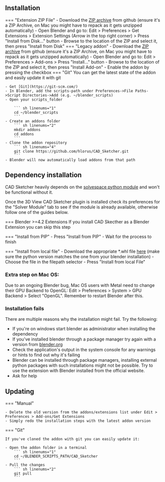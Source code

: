 ## Installation
=== "Extension ZIP File"
    - Download the [ZIP archive](https://github.com/hlorus/CAD_Sketcher/archive/refs/heads/main.zip) from github (ensure it's a ZIP Archive, on Mac you might have to repack as it gets unzipped automatically)
    - Open Blender and go to: Edit > Preferences > Get Extensions > Extension Settings (Arrow in the top right corner) > Press "Install from Disk..." button
    - Browse to the location of the ZIP and select it, then press "Install from Disk"
=== "Legacy addon"
    - Download the [ZIP archive](https://github.com/hlorus/CAD_Sketcher/archive/refs/heads/main.zip) from github (ensure it's a ZIP Archive, on Mac you might have to repack as it gets unzipped automatically)
    - Open Blender and go to: Edit > Preferences > Add-ons > Press "Install..." button
    - Browse to the location of the ZIP and select it, then press "Install Add-on"
    - Enable the addon by pressing the checkbox
=== "Git"
    You can get the latest state of the addon and easily update it with git

    - Get [Git](https://git-scm.com/)
    - In Blender, add the scripts-path under Preferences->File Paths->Script Directories->Add (e.g. ~/blender_scripts)
    - Open your scripts_folder

        ``` sh linenums="1"
        cd ~/blender_scripts
        ```
    - Create an addons folder
        ``` sh linenums="2"
        mkdir addons
        cd addons
        ```
    - Clone the addon repository
        ``` sh linenums="4"
        git clone https://github.com/hlorus/CAD_Sketcher.git
        ```
    - Blender will now automatically load addons from that path

## Dependency installation
CAD Sketcher heavily depends on the [solvespace python module](https://pypi.org/project/py-slvs/) and won't be functional without it.

Once the 3D View CAD Sketcher plugin is installed check its preferences for the "Solver Module" tab to see if the module is already available, otherwise follow one of the guides below.

=== Blender >=4.2 Extensions
    If you install CAD Skecther as a Blender Extension you can skip this step

=== "Install from PIP"
    - Press "Install from PIP"
    - Wait for the process to finish

=== "Install from local file"
    - Download the appropriate *.whl file [here](https://pypi.org/project/py-slvs/#files) (make sure the python version matches the one from your blender installation)
    - Choose the file in the filepath selector
    - Press "Install from local File"

### Extra step on Mac OS:
Due to an ongoing Blender bug, Mac OS users with Metal need to change their GPU Backend to OpenGL: Edit > Preferences > System > GPU Backend > Select "OpenGL". Remember to restart Blender after this.

### Installation fails
There are multiple reasons why the installation might fail. Try the following:

- If you're on windows start blender as administrator when installing the dependency
- If you've installed blender through a package manager try again with a version from [blender.org](https://www.blender.org/download/)
- Check the application's output in the system console for any warnings or hints to find out why it's failing
- Blender can be installed through package managers, installing external python packages with such installations might not be possible. Try to use the extension with Blender installed from the official website.
- Ask for help

## Updating

=== "Manual"

    - Delete the old version from the addons/extensions list under Edit > Preferences > Add-ons/Get Extensions
    - Simply redo the installation steps with the latest addon version

=== "Git"

    If you've cloned the addon with git you can easily update it:

    - Open the addon folder in a terminal
        ``` sh linenums="1"
        cd ~/BLENDER_SCRIPTS_PATH/CAD_Sketcher
        ```
    - Pull the changes
        ``` sh linenums="2"
        git pull
        ```
